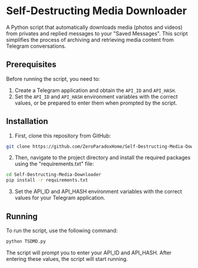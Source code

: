 # Self-Destructing Media Downloader

A Python script that automatically downloads media (photos and videos) from privates and replied messages to your "Saved Messages". This script simplifies the process of archiving and retrieving media content from Telegram conversations.

## Prerequisites

Before running the script, you need to:

1. Create a Telegram application and obtain the `API_ID` and `API_HASH`.
2. Set the `API_ID` and `API_HASH` environment variables with the correct values, or be prepared to enter them when prompted by the script.

## Installation

1. First, clone this repository from GitHub:

```bash
git clone https://github.com/ZeroParadoxHome/Self-Destructing-Media-Downloader.git
```

2. Then, navigate to the project directory and install the required packages using the "requirements.txt" file:

```bash
cd Self-Destructing-Media-Downloader
pip install -r requirements.txt
```

3. Set the API_ID and API_HASH environment variables with the correct values for your Telegram application.

## Running

To run the script, use the following command:

```bash
python TSDMD.py
```

The script will prompt you to enter your API_ID and API_HASH. After entering these values, the script will start running.

